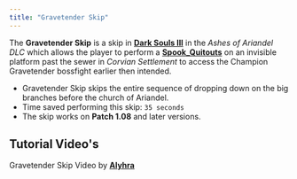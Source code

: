 ```yaml
---
title: "Gravetender Skip"
---
```


The **Gravetender Skip** is a skip in **[Dark Souls III](/darksouls3)** in the _Ashes of Ariandel DLC_ which allows the player to perform a **[Spook_Quitouts](/darksouls3/spook-quitouts)** on an invisible platform past the sewer in _Corvian Settlement_ to access the Champion Gravetender bossfight earlier then intended.

- Gravetender Skip skips the entire sequence of dropping down on the big branches before the church of Ariandel.
- Time saved performing this skip: `35 seconds`
- The skip works on **Patch 1.08** and later versions.

## Tutorial Video's

Gravetender Skip Video by **[Alyhra](//youtube.com/watch?v=U8Kjlri7oPw)**
